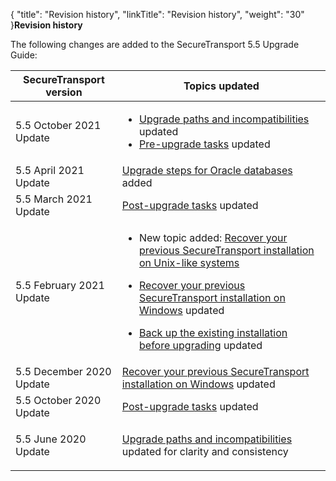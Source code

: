 {
    "title": "Revision history",
    "linkTitle": "Revision history",
    "weight": "30"
}**Revision history**

  

The following changes are added to the <span class="mc-variable suite_variables.SecureTransportName variable">SecureTransport</span> <span class="mc-variable axway_variables.Component_Version variable">5.5</span> Upgrade Guide:

<table>
   <thead>
      <tr>
<th style="text-align: center;" class="HeadE-Column1-Header1"><span class="mc-variable suite_variables.SecureTransportName variable">SecureTransport</span> version         </th>
<th class="HeadD-Column1-Header1">Topics updated         </th>
      </tr>
   </thead>
   <tbody>
      <tr>
         <td>5.5 October 2021 Update         </td>
         <td><ul>
<li><a href="../upgrade_plan/incompatibilities" class="MCXref xref">Upgrade paths and incompatibilities</a> updated</li>
<li><a href="../before_you_upgrade" class="MCXref xref">Pre-upgrade tasks</a> updated</li>
</ul>         </td>
      </tr>
      <tr>
         <td>5.5 April 2021 Update         </td>
         <td><a href="../upgrade_overview/upgrade-steps-db" class="MCXref xref">Upgrade steps for Oracle databases</a> added         </td>
      </tr>
      <tr>
         <td>5.5 March 2021 Update         </td>
         <td><a href="../post-upgrade-tasks" class="MCXref xref">Post-upgrade tasks</a> updated         </td>
      </tr>
      <tr>
         <td>5.5 February 2021 Update         </td>
         <td><ul>
<li><p>New topic added: <a href="../recover-previous-installation-unix" class="MCXref xref">Recover your previous SecureTransport installation on Unix-like systems</a></p></li>
<li><p><a href="../recover-previous-installation-win" class="MCXref xref">Recover your previous SecureTransport installation on Windows</a> updated</p></li>
<li><p><a href="../before_you_upgrade/back_up_existing_installation_before_upgrading" class="MCXref xref">Back up the existing installation before upgrading</a> updated</p></li>
</ul>         </td>
      </tr>
      <tr>
         <td>5.5 December 2020 Update         </td>
         <td><a href="../recover-previous-installation-win" class="MCXref xref">Recover your previous SecureTransport installation on Windows</a> updated         </td>
      </tr>
      <tr>
         <td>5.5 October 2020 Update         </td>
         <td><a href="../post-upgrade-tasks" class="MCXref xref">Post-upgrade tasks</a> updated         </td>
      </tr>
      <tr>
         <td>5.5 June 2020 Update         </td>
         <td><p><a href="../upgrade_plan/incompatibilities" class="MCXref xref">Upgrade paths and incompatibilities</a> updated for clarity and consistency</p>         </td>
      </tr>
   </tbody>
</table>
